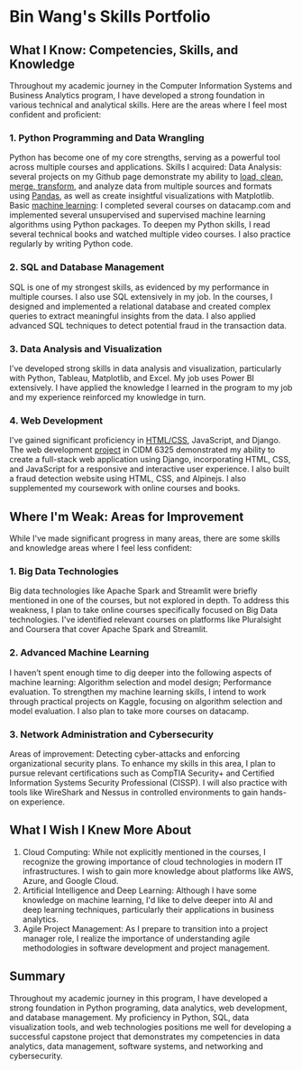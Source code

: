 # Bin Wang's Skills Portfolio

## What I Know: Competencies, Skills, and Knowledge
Throughout my academic journey in the Computer Information Systems and Business Analytics program, I have developed a strong foundation in various technical and analytical skills. Here are the areas where I feel most confident and proficient:

### 1. Python Programming and Data Wrangling
Python has become one of my core strengths, serving as a powerful tool across multiple courses and applications. Skills I acquired:
Data Analysis: several projects on my Github page demonstrate my ability to [load, clean, merge, transform](https://github.com/BinWang01/CIDM6351), and analyze data from multiple sources and formats using [Pandas](https://github.com/BinWang01/BUS-INTEL---DS-SYS), as well as create insightful visualizations with Matplotlib.
Basic [machine learning](https://github.com/BinWang01/CIDM6356): I completed several courses on datacamp.com and implemented several unsupervised and supervised machine learning algorithms using Python packages.
To deepen my Python skills, I read several technical books and watched multiple video courses. I also practice regularly by writing Python code. 

### 2. SQL and Database Management
SQL is one of my strongest skills, as evidenced by my performance in multiple courses. I also use SQL extensively in my job.
In the courses, I designed and implemented a relational database and created complex queries to extract meaningful insights from the data. I also applied advanced SQL techniques to detect potential fraud in the transaction data.

### 3. Data Analysis and Visualization
I've developed strong skills in data analysis and visualization, particularly with Python, Tableau, Matplotlib, and Excel. My job uses Power BI extensively. I have applied the knowledge I learned in the program to my job and my experience reinforced my knowledge in turn. 

### 4. Web Development
I've gained significant proficiency in [HTML/CSS](https://github.com/BinWang01/CIDM6303), JavaScript, and Django. 
The web development [project](https://github.com/BinWang01/E-COMM-WEB-DEV-FINAL-PROJECT) in CIDM 6325 demonstrated my ability to create a full-stack web application using Django, incorporating HTML, CSS, and JavaScript for a responsive and interactive user experience.
I also built a fraud detection website using HTML, CSS, and Alpinejs.
I also supplemented my coursework with online courses and books.

## Where I'm Weak: Areas for Improvement
While I've made significant progress in many areas, there are some skills and knowledge areas where I feel less confident:

### 1. Big Data Technologies
Big data technologies like Apache Spark and Streamlit were briefly mentioned in one of the courses, but not explored in depth. 
To address this weakness, I plan to take online courses specifically focused on Big Data technologies. I've identified relevant courses on platforms like Pluralsight and Coursera that cover Apache Spark and Streamlit.

### 2. Advanced Machine Learning
I haven’t spent enough time to dig deeper into the following aspects of machine learning:
Algorithm selection and model design;
Performance evaluation.
To strengthen my machine learning skills, I intend to work through practical projects on Kaggle, focusing on algorithm selection and model evaluation. I also plan to take more courses on datacamp.

### 3. Network Administration and Cybersecurity
Areas of improvement:
Detecting cyber-attacks and enforcing organizational security plans.
To enhance my skills in this area, I plan to pursue relevant certifications such as CompTIA Security+ and Certified Information Systems Security Professional (CISSP). I will also practice with tools like WireShark and Nessus in controlled environments to gain hands-on experience.

## What I Wish I Knew More About
1. Cloud Computing: While not explicitly mentioned in the courses, I recognize the growing importance of cloud technologies in modern IT infrastructures. I wish to gain more knowledge about platforms like AWS, Azure, and Google Cloud.
2. Artificial Intelligence and Deep Learning: Although I have some knowledge on machine learning, I'd like to delve deeper into AI and deep learning techniques, particularly their applications in business analytics.
3. Agile Project Management: As I prepare to transition into a project manager role, I realize the importance of understanding agile methodologies in software development and project management.

## Summary
Throughout my academic journey in this program, I have developed a strong foundation in Python programing, data analytics, web development, and database management. My proficiency in Python, SQL, data visualization tools, and web technologies positions me well for developing a successful capstone project that demonstrates my competencies in data analytics, data management, software systems, and networking and cybersecurity.
